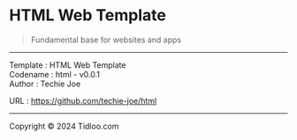 # HTML Web Template
> Fundamental base for websites and apps
---

Template : HTML Web Template  
Codename : html - v0.0.1  
Author   : Techie Joe  

URL      : https://github.com/techie-joe/html  

---

Copyright © 2024 Tidloo.com